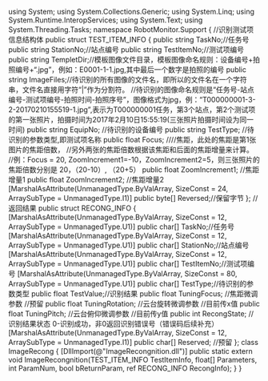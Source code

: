 using System;
using System.Collections.Generic;
using System.Linq;
using System.Runtime.InteropServices;
using System.Text;
using System.Threading.Tasks;
namespace RobotMonitor.Support
{
    //识别测试项信息结构体
    public struct TEST_ITEM_INFO
    {
        public string TaskNo;//任务号
        public string StationNo;//站点编号
        public string TestItemNo;//测试项编号
        public string TempletDir;//模板图像文件目录，模板图像命名规则：设备编号+拍照编号+“.jpg”，例如：E0001-1-1.jpg,其中最后一个数字是拍照的编号
        public string ImageFiles;//待识别的所有图像的文件名，即所以的文件名在一个字符串，文件名直接用字符“|”作为分割符。
        //待识别的图像命名规则是“任务号-站点编号-测试项编号-拍照时间-拍照序号”，图像格式为jpg，例：“T000000001-3-2-20170210155519-1.jpg”,表示为T000000001任务，第3个站点，第2个测试项的第一张照片，拍摄时间为2017年2月10日15:55:19(三张照片拍摄时间设为同一时间)
        public string EquipNo; //待识别的设备编号
        public string TestType; //待识别的参数类型,即测试项名称
        public float Focus; ////焦距，此处的焦距是第1张图片的焦距倍数，
        //另外两张的焦距倍数根据该焦距和后面的焦距增量来计算。
        //例：Focus = 20, ZoomIncrement1=-10，ZoomIncrement2=5，则三张照片的焦距倍数分别是 20，（20-10）, （20+5）
        public float ZoomIncrement1;	//焦距增量1
        public float ZoomIncrement2;	//焦距增量2
        [MarshalAsAttribute(UnmanagedType.ByValArray, SizeConst = 24, ArraySubType = UnmanagedType.I1)]
        public byte[] Reversed;//保留字节
    };
    //返回结果
    public struct RECONG_INFO
    {
        [MarshalAsAttribute(UnmanagedType.ByValArray, SizeConst = 12, ArraySubType = UnmanagedType.U1)]
        public char[] TaskNo;//任务号
        [MarshalAsAttribute(UnmanagedType.ByValArray, SizeConst = 12, ArraySubType = UnmanagedType.U1)]
        public char[] StationNo;//站点编号
        [MarshalAsAttribute(UnmanagedType.ByValArray, SizeConst = 12, ArraySubType = UnmanagedType.U1)]
        public char[] TestItemNo;//测试项编号
        [MarshalAsAttribute(UnmanagedType.ByValArray, SizeConst = 80, ArraySubType = UnmanagedType.U1)]
        public char[] TestType;//待识别的参数类型
        public float TestValue;//识别结果
        public float TuningFocus;	//焦距微调参数         //预留
        public float TuningRotation;	//云台旋转微调参数     //目前传x值
        public float TuningPitch;	//云台俯仰微调参数      //目前传y值
        public int RecongState; //识别结果状态 0-识别成功，非0返回识别错误号（错误码后续补充）
        [MarshalAsAttribute(UnmanagedType.ByValArray, SizeConst = 12, ArraySubType = UnmanagedType.I1)]
        public char[] Reserved; //预留
    };
    class ImageRecong
    {
        [DllImport(@"ImageRecongnition.dll")]
        public static extern void ImageRecongnition(TEST_ITEM_INFO TestItemInfo, float[] Parameters,
                                int ParamNum, bool bReturnParam, ref RECONG_INFO RecongInfo);
    }
}

